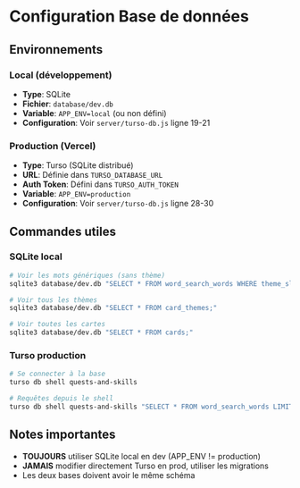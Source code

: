 # Configuration Base de données

## Environnements

### Local (développement)
- **Type**: SQLite
- **Fichier**: `database/dev.db`
- **Variable**: `APP_ENV=local` (ou non défini)
- **Configuration**: Voir `server/turso-db.js` ligne 19-21

### Production (Vercel)
- **Type**: Turso (SQLite distribué)
- **URL**: Définie dans `TURSO_DATABASE_URL`
- **Auth Token**: Défini dans `TURSO_AUTH_TOKEN`
- **Variable**: `APP_ENV=production`
- **Configuration**: Voir `server/turso-db.js` ligne 28-30

## Commandes utiles

### SQLite local
```bash
# Voir les mots génériques (sans thème)
sqlite3 database/dev.db "SELECT * FROM word_search_words WHERE theme_slug IS NULL;"

# Voir tous les thèmes
sqlite3 database/dev.db "SELECT * FROM card_themes;"

# Voir toutes les cartes
sqlite3 database/dev.db "SELECT * FROM cards;"
```

### Turso production
```bash
# Se connecter à la base
turso db shell quests-and-skills

# Requêtes depuis le shell
turso db shell quests-and-skills "SELECT * FROM word_search_words LIMIT 5;"
```

## Notes importantes
- **TOUJOURS** utiliser SQLite local en dev (APP_ENV != production)
- **JAMAIS** modifier directement Turso en prod, utiliser les migrations
- Les deux bases doivent avoir le même schéma
